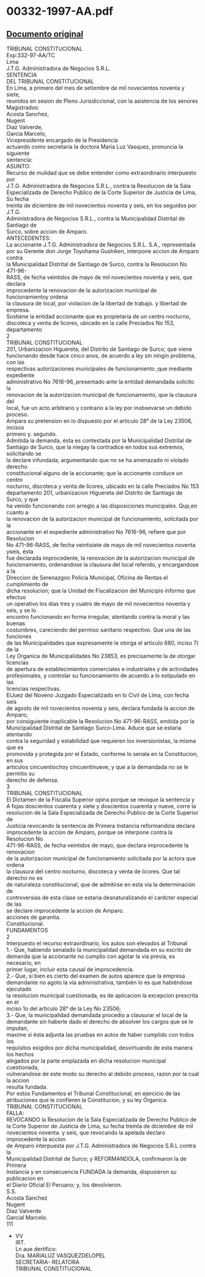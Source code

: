 
00332-1997-AA.pdf
=================
  
[Documento original](https://tc.gob.pe/jurisprudencia/1997/00332-1997-AA.pdf)  
---  
TRIBUNAL CONSTITUCIONAL  
Exp:332-97-AA/TC  
Lima  
J.T.G. Administradora de Negocios S.R.L.  
SENTENCIA  
DEL TRIBUNAL CONSTITUCIONAL  
En Lima, a primero del mes de setiembre de mil novecientos noventa y siete,  
reunidos en sesion de Pleno Jurisdiccional, con la asistencia de los senores  
Magistrados:  
Acosta Sanchez,  
Nugent  
Diaz Valverde,  
Garcia Marcelo,  
Vicepresidente encargado de la Presidencia  
actuando como secretaria la doctora Maria Luz Vasquez, pronuncia la siguiente  
sentencia:  
ASUNTO:  
Recurso de mulidad que se debe entender como extraordinario interpuesto por  
J.T.G. Administradora de Negocios S.R.L., contra la Resolucion de la Sala  
Especializada de Derecho Publico de la Corte Superior de Justicia de Lima, Su fecha  
treinta de diciembre de mil novecientos noventa y seis, en los seguidos por J.T.G.  
Administradora de Negocios S.R.L., contra la Municipalidad Distrital de Santiago de  
Surco, sobre accion de Amparo.  
ANTECEDENTES:  
La accionante J.T.G. Administradora de Negocios S.R.L. S.A., representada  
por su Gerente don Jorge Toyohama Gushiken, interpone accion de Amparo contra  
la Municipalidad Distrital de Santiago de Surco, contra la Resolucion No 471-96-  
RASS, de fecha veintidos de mayo de mil novecientos noventa y seis, que declara  
improcedente la renovacion de la autorizacion municipal de funcionamientoy ordena  
la clausura de local, por violacion de la libertad de trabajo. y libertad de empresa.  
Sostiene la entidad accionante que es propietaria de un centro nocturno,  
discoteca y venta de licores, ubicado en la calle Preciados No 153, departamento  
2  
TRIBUNAL CONSTITUCIONAL  
201, Urbanizacion Higuereta, del Distrito de Santiago de Surco; que viene  
funcionando desde hace cinco anos, de acuerdo a ley sin ningin problema, con las  
respectivas autorizaciones municipales de funcionamiento ;que mediante expediente  
administrativo No 7616-96, presentado ante la entidad demandada solicito la  
renovacion de la autorizacion municipal de funcionamiento, que la clausura del  
local, fue un acto arbitrario y contrario a la ley por inobsevarse un debido proceso.  
Ampara su pretension en lo dispuesto por el articulo 28° de la Ley 23506, incisos  
primero y. segundo.  
Admitida la demanda, ésta es contestada por la Municipalidad Distrital de  
Santiago de Surco, que la niegay la contradice en todos sus extremos, solicitando se  
la declare infundada, argumentando que no se ha amenazado ni violado derecho  
constitucional alguno de la accionante; que la accionante conduce un centro  
nocturno, discoteca y venta de licores, ubicado en la calle Preciados No 153  
departamento 201, urbanizacion Higuereta del Distrito de Santiago de Surco, y que  
ha venido funcionando con arreglo a las disposiciones municipales. Qup,en cuanto a  
la renovacion de la autorizacion municipal de funcionamiento, solicitada por la  
accionante en el expediente administrativo No 7616-96, refiere que por Resolucion  
No 471-96-RASS, de fecha veintisiete de mayo de mil novecientos noventa yseis, ésta  
fue declarada improcedente, la renovacion de la autorizacion municipal de  
funcionamiento, ordenandose la clausura del local referido, y encargandose a la  
Direccion de Serenazgoo Policia Municipal, Oficina de Rentas el cumplimiento de  
dicha resolucion; que la Unidad de Fiscalizacion del Municipio informo que efectuo  
un operativo los dias tres y cuatro de mayo de mil novecientos noventa y seis, y se lo  
encontro funcionando en forma irregular, atentando contra la moral y las buenas  
costumbres, careciendo del permiso sanitario respectivo. Que una de las funciones  
de las Municipalidades que expresamente le otorga el articulo 680, inciso 7) de la  
Ley Organica de Municipalidades No 23853, es precisamente la de otorgar licencias  
de apertura de establecimientos comerciales e industriales y de actividades  
profesionales, y controlar su funcionamiento de acuerdo a lo estipulado en las  
licencias respectivas.  
ElJuez del Noveno Juzgado Especializado en lo Civil de Lima, con fecha seis  
de agosto de mil novecientos noventa y seis, declara fundada la accion de Amparo;  
por consiguiente inaplicable la Resolucion No 471-96-RASS, emitida por la  
Municipalidad Distrital de Santiago Surco-Lima. Aduce que se estaria atentando  
contra la seguridad y estabilidad que requieren los inversionistas, la misma que es  
promovida y protegida por el Estado, conforme lo senala en la Constitucion, en sus  
articulos cincuentiochoy cincuentinueve, y que a la demandada no se le permitio su  
derecho de defensa.  
3  
TRIBUNAL CONSTITUCIONAL  
El Dictamen de la Fiscalia Superior opina porque se revoque la sentencia y  
A fojas doscientos cuarenta y siete y doscientos cuarenta y nueve, corre la  
resolucion de la Sala Especializada de Derecho Publico de la Corte Superior de  
Justicia revocando la sentencia de Primera Instancia reformandola declara  
improcedente la accion de Amparo, porque se interpone contra la Resolucion No  
471-96-RASS, de fecha veintidos de mayo, que declara improcedente la renovacion  
de la autorizacion municipal de funcionamiento solicitada por la actora que ordena  
la clausura del centro nocturno, discoteca y venta de licores. Que tal derecho no es  
de naturaleza constitucional, que de admitirse en esta via la determinacion de  
controversias de esta clase se estaria desnaturalizando el cardcter especial de las  
se declare improcedente la accion de Amparo.  
acciones de garantia.  
Constitucional.  
FUNDAMENTOS  
2  
Interpuesto el recurso extraordinario, los autos son elevados al Tribunal  
1.- Que, habiendo senalado la municipalidad demandada en su escrito de  
demanda que la accionante no cumplio con agotar la via previa, es necesario, en  
primer lugar, incluir esta causal de improcedencia.  
2.- Que, si bien es cierto del examen de autos aparece que la empresa  
demandante no agoto la via administrativa, también lo es que habiéndose ejecutado  
la resolucion municipal cuestionada, es de aplicacion la excepcion prescrita en el  
inciso 1o del articulo 28° de la Ley No 23506;  
3.- Que, la municipalidad demandada procedio a clausurar el local de la  
demandante sin haberle dado el derecho de absolver los cargos que se le imputan,  
maxime si ésta adjunta las pruebas en autos de haber cumplido con todos los  
requisitos exigidos por dicha municipalidad, desvirtuando de esta manera los hechos  
alegados por la parte emplazada en dicha resolucion municipal cuestionada,  
vulnerandose de este modo su derecho al debido proceso, razon por la cual la accion  
resulta fundada.  
Por estos Fundamentos el Tribunal Constitucional, en ejercicio de las  
atribuciones que le confieren la Constitucion, y su ley Organica.  
TRIBUNAL CONSTITUCIONAL  
FALLA:  
REVOCANDO la Resolucion de la Sala Especializada de Derecho Publico de  
la Corte Superior de Justicia de Lima, su fecha treinta de diciembre de mil  
novecientos noventa. y seis, que revocando la apelada declaro improcedente la accion  
de Amparo interpuesta por J.T.G. Administradora de Negocios S.R.L contra la  
Municipalidad Distrital de Surco; y REFORMANDOLA, confirmaron la de Primera  
Instancia y en consecuencia FUNDADA la demanda, dispusieron su publicacion en  
el Diario Oficial El Peruano; y, los devolvieron.  
S.S.  
Acosta Sanchez  
Nugent  
Diaz Valverde  
Garcial Marcelo.  
111  
- VV   
IRT.  
Ln aue dertifico:  
Dra. MARIALUZ VASQUEZDELOPEL  
SECRETARIA- RELATORA  
TRIBUNAL CONSTITUCIONAL